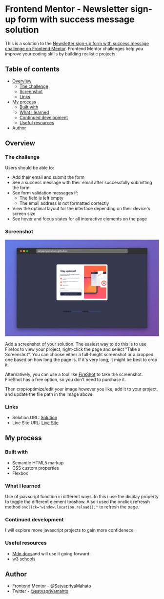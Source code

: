 # Frontend Mentor - Newsletter sign-up form with success message solution

This is a solution to the [Newsletter sign-up form with success message challenge on Frontend Mentor](https://www.frontendmentor.io/challenges/newsletter-signup-form-with-success-message-3FC1AZbNrv). Frontend Mentor challenges help you improve your coding skills by building realistic projects. 

## Table of contents

- [Overview](#overview)
  - [The challenge](#the-challenge)
  - [Screenshot](#screenshot)
  - [Links](#links)
- [My process](#my-process)
  - [Built with](#built-with)
  - [What I learned](#what-i-learned)
  - [Continued development](#continued-development)
  - [Useful resources](#useful-resources)
- [Author](#author)

## Overview

### The challenge

Users should be able to:

- Add their email and submit the form
- See a success message with their email after successfully submitting the form
- See form validation messages if:
  - The field is left empty
  - The email address is not formatted correctly
- View the optimal layout for the interface depending on their device's screen size
- See hover and focus states for all interactive elements on the page

### Screenshot

![](./assets/images/screenshot.jpg)

Add a screenshot of your solution. The easiest way to do this is to use Firefox to view your project, right-click the page and select "Take a Screenshot". You can choose either a full-height screenshot or a cropped one based on how long the page is. If it's very long, it might be best to crop it.

Alternatively, you can use a tool like [FireShot](https://getfireshot.com/) to take the screenshot. FireShot has a free option, so you don't need to purchase it. 

Then crop/optimize/edit your image however you like, add it to your project, and update the file path in the image above.


### Links

- Solution URL: [Solution](https://github.com/SatyapriyaMahato/news-letter-signup-with-success-page)
- Live Site URL: [Live Site](https://satyapriyamahato.github.io/news-letter-signup-with-success-page/)

## My process

### Built with

- Semantic HTML5 markup
- CSS custom properties
- Flexbox


### What I learned

Use of jaavscript function in different ways. In this i use the display property to toggle the different element tooshow. Also i used the  onclick refressh method ``` onclick="window.location.reload();" ``` to refresh the page.


### Continued development

I will explore move javascript projects to gain more confidenece


### Useful resources

- [Mdn docs](https://developer.mozilla.org/en-US/)and will use it going forward.
- [w3 schools](https://www.w3schools.com/)


## Author

- Frontend Mentor - [@SatyapriyaMahato](https://www.frontendmentor.io/profile/SatyapriyaMahato)
- Twitter - [@satyapriyamahto](https://www.twitter.com/satyapriyamahto)


